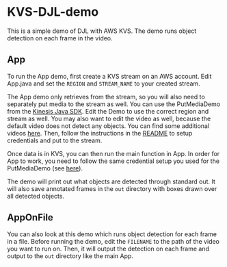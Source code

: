# KVS-DJL-demo

This is a simple demo of DJL with AWS KVS. The demo runs object detection on each frame in the video.

## App

To run the App demo, first create a KVS stream on an AWS account. Edit App.java and set the `REGION`
 and `STREAM_NAME` to your created stream.
 
 The App demo only retrieves from the stream, so you will also need to separately put media to the
 stream as well. You can use the PutMediaDemo from the [Kinesis Java SDK](https://github.com/awslabs/amazon-kinesis-video-streams-producer-sdk-java). Edit the Demo to use the correct region and stream
 as well. You may also want to edit the video as well, because the default video does not detect
 any objects. You can find some additional videos [here](https://github.com/aws/amazon-kinesis-video-streams-parser-library/tree/master/src/test/resources).
 Then, follow the instructions in the [README](https://github.com/awslabs/amazon-kinesis-video-streams-producer-sdk-java#examples) to setup credentials and put to the stream.
 
 Once data is in KVS, you can then run the main function in App. In order for App to work, you need
 to follow the same credential setup you used for the PutMediaDemo (see [here](https://github.com/awslabs/amazon-kinesis-video-streams-producer-sdk-java#examples)).
 
 The demo will print out what objects are detected through standard out. It will also save annotated
 frames in the `out` directory with boxes drawn over all detected objects.
 
## AppOnFile
 
 You can also look at this demo which runs object detection for each frame in a file. Before running
 the demo, edit the `FILENAME` to the path of the video you want to run on. Then, it will output the detection on each frame and output to the `out` directory like the main App.

